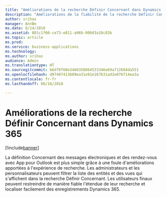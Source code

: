 ```yaml
---
title: "Améliorations de la recherche Définir Concernant dans Dynamics 365"
description: "Améliorations de la fiabilité de la recherche Définir Concernant dans Dynamics 365"
author: srihas
manager: AnnBe
ms.date: 8/14/2018
ms.assetid: 881c1f60-ce73-e811-a96b-000d3a18c83b
ms.topic: article
ms.prod: 
ms.service: business-applications
ms.technology: 
ms.author: srihas
audience: Admin
ms.translationtype: HT
ms.sourcegitcommit: b6df0f68e3460358864533346e69a712684da551
ms.openlocfilehash: d97407413689ea31e91e167b31ad2e076f14ea3a
ms.contentlocale: fr-fr
ms.lasthandoff: 08/16/2018

---
```

# <a name="set-regarding-lookup-enhancements-in-dynamics-365"></a>Améliorations de la recherche Définir Concernant dans Dynamics 365


[!include[banner](../../includes/banner.md)]

La définition Concernant des messages électroniques et des rendez-vous avec App pour Outlook est plus simple grâce à une foule d'améliorations apportées à l'expérience de recherche. Les administrateurs et les personnalisateurs peuvent filtrer la liste des entités et des vues qui s'affichent dans la recherche Définir Concernant. Les utilisateurs finaux peuvent restreindre de manière fiable l'étendue de leur recherche et localiser facilement des enregistrements Dynamics 365.

